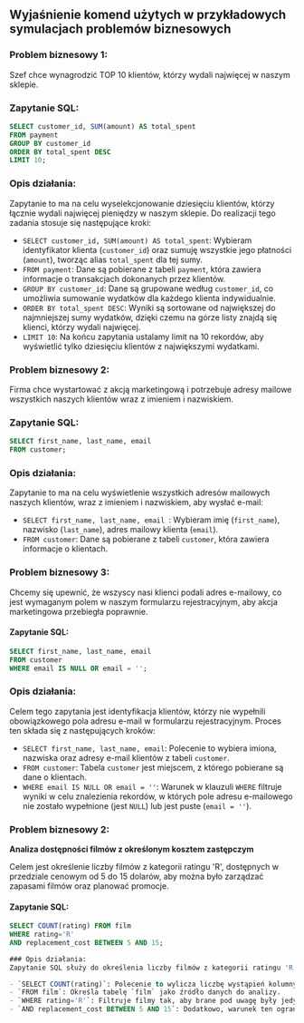 

## Wyjaśnienie komend użytych w przykładowych symulacjach problemów biznesowych

### Problem biznesowy 1: 
Szef chce wynagrodzić TOP 10 klientów, którzy wydali najwięcej w naszym sklepie.

### Zapytanie SQL:
```sql
SELECT customer_id, SUM(amount) AS total_spent
FROM payment
GROUP BY customer_id
ORDER BY total_spent DESC
LIMIT 10;
```

### Opis działania:
Zapytanie to ma na celu wyselekcjonowanie dziesięciu klientów, którzy łącznie wydali najwięcej pieniędzy w naszym sklepie. Do realizacji tego zadania stosuje się następujące kroki:

- `SELECT customer_id, SUM(amount) AS total_spent`: Wybieram identyfikator klienta (`customer_id`) oraz sumuję wszystkie jego płatności (`amount`), tworząc alias `total_spent` dla tej sumy.
- `FROM payment`: Dane są pobierane z tabeli `payment`, która zawiera informacje o transakcjach dokonanych przez klientów.
- `GROUP BY customer_id`: Dane są grupowane według `customer_id`, co umożliwia sumowanie wydatków dla każdego klienta indywidualnie.
- `ORDER BY total_spent DESC`: Wyniki są sortowane od największej do najmniejszej sumy wydatków, dzięki czemu na górze listy znajdą się klienci, którzy wydali najwięcej.
- `LIMIT 10`: Na końcu zapytania ustalamy limit na 10 rekordów, aby wyświetlić tylko dziesięciu klientów z największymi wydatkami.


### Problem biznesowy 2: 
Firma chce wystartować z akcją marketingową i potrzebuje adresy mailowe wszystkich naszych klientów wraz z imieniem i nazwiskiem.

### Zapytanie SQL:
```sql
SELECT first_name, last_name, email
FROM customer;
```

### Opis działania:
Zapytanie to ma na celu wyświetlenie wszystkich adresów mailowych naszych klientów, wraz z imieniem i nazwiskiem, aby wysłać e-mail:

- `SELECT first_name, last_name, email `: Wybieram imię (`first_name`), nazwisko (`last_name`), adres mailowy klienta (`email`).
- `FROM customer`: Dane są pobierane z tabeli `customer`, która zawiera informacje o klientach.


### Problem biznesowy 3:
Chcemy się upewnić, że wszyscy nasi klienci podali adres e-mailowy, co jest wymaganym polem w naszym formularzu rejestracyjnym, aby akcja marketingowa przebiegła poprawnie.

#### Zapytanie SQL:
```sql
SELECT first_name, last_name, email
FROM customer
WHERE email IS NULL OR email = '';
```

### Opis działania:
Celem tego zapytania jest identyfikacja klientów, którzy nie wypełnili obowiązkowego pola adresu e-mail w formularzu rejestracyjnym. Proces ten składa się z następujących kroków:

- `SELECT first_name, last_name, email`: Polecenie to wybiera imiona, nazwiska oraz adresy e-mail klientów z tabeli `customer`.
- `FROM customer`: Tabela `customer` jest miejscem, z którego pobierane są dane o klientach.
- `WHERE email IS NULL OR email = ''`: Warunek w klauzuli `WHERE` filtruje wyniki w celu znalezienia rekordów, w których pole adresu e-mailowego nie zostało wypełnione (jest `NULL`) lub jest puste (`email = ''`).

### Problem biznesowy 2:
**Analiza dostępności filmów z określonym kosztem zastępczym**

Celem jest określenie liczby filmów z kategorii ratingu 'R', dostępnych w przedziale cenowym od 5 do 15 dolarów, aby można było zarządzać zapasami filmów oraz planować promocje.

#### Zapytanie SQL:
```sql
SELECT COUNT(rating) FROM film
WHERE rating='R'
AND replacement_cost BETWEEN 5 AND 15;

### Opis działania:
Zapytanie SQL służy do określenia liczby filmów z kategorii ratingu 'R', które mają określony zakres kosztów zastępczych. Wykorzystuje ono następującą logikę:

- `SELECT COUNT(rating)`: Polecenie to wylicza liczbę wystąpień kolumny `rating` w tabeli, co w efekcie da nam liczbę filmów spełniających podane kryteria.
- `FROM film`: Określa tabelę `film` jako źródło danych do analizy.
- `WHERE rating='R'`: Filtruje filmy tak, aby brane pod uwagę były jedynie te z oceną 'R', czyli przeznaczone dla widzów dorosłych.
- `AND replacement_cost BETWEEN 5 AND 15`: Dodatkowo, warunek ten ogranicza wyniki do filmów, których koszt zastępczy mieści się w przedziale od 5 do 15 dolarów. 





